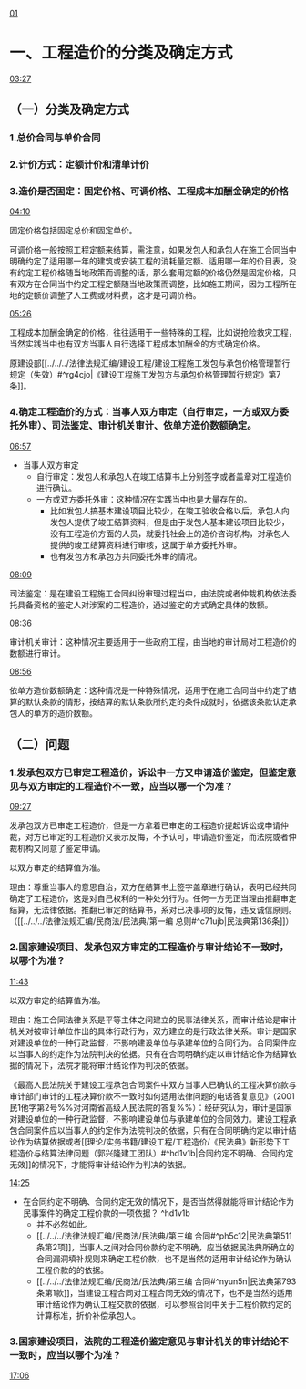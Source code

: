 [01](https://www.bilibili.com/video/BV1fR4y1V73T/?spm_id_from=333.337.search-card.all.click&vd_source=74872e41274c3d29495fcb0f1ba131bd)

# 一、工程造价的分类及确定方式
[03:27](https://www.bilibili.com/video/BV1fR4y1V73T/?spm_id_from=333.337.search-card.all.click&vd_source=74872e41274c3d29495fcb0f1ba131bd#t=207.714675) 
## （一）分类及确定方式
### 1.总价合同与单价合同

### 2.计价方式：定额计价和清单计价

### 3.造价是否固定：固定价格、可调价格、工程成本加酬金确定的价格
[04:10](https://www.bilibili.com/video/BV1fR4y1V73T/?spm_id_from=333.337.search-card.all.click&vd_source=74872e41274c3d29495fcb0f1ba131bd#t=250.092298) 

固定价格包括固定总价和固定单价。

可调价格一般按照工程定额来结算，需注意，如果发包人和承包人在施工合同当中明确约定了适用哪一年的建筑或安装工程的消耗量定额、适用哪一年的价目表，没有约定工程价格随当地政策而调整的话，那么套用定额的价格仍然是固定价格，只有双方在合同当中约定工程定额随当地政策而调整，比如施工期间，因为工程所在地的定额价调整了人工费或材料费，这才是可调价格。

[05:26](https://www.bilibili.com/video/BV1fR4y1V73T/?spm_id_from=333.337.search-card.all.click&vd_source=74872e41274c3d29495fcb0f1ba131bd#t=326.258018) 

工程成本加酬金确定的价格，往往适用于一些特殊的工程，比如说抢险救灾工程，当然实践当中也有双方当事人自行选择工程成本加酬金的方式确定价格。

原建设部[[../../../法律法规汇编/建设工程/建设工程施工发包与承包价格管理暂行规定（失效）#^rg4cjo|《建设工程施工发包方与承包价格管理暂行规定》第7条]]。
### 4.确定工程造价的方式：当事人双方审定（自行审定，一方或双方委托外审）、司法鉴定、审计机关审计、依单方造价数额确定。

[06:57](https://www.bilibili.com/video/BV1fR4y1V73T/?spm_id_from=333.337.search-card.all.click&vd_source=74872e41274c3d29495fcb0f1ba131bd#t=417.201968) 

- 当事人双方审定
	- 自行审定：发包人和承包人在竣工结算书上分别签字或者盖章对工程造价进行确认。
	- 一方或双方委托外审：这种情况在实践当中也是大量存在的。
		- 比如发包人搞基本建设项目比较少，在竣工验收合格以后，承包人向发包人提供了竣工结算资料，但是由于发包人基本建设项目比较少，没有工程造价方面的人员，就委托社会上的造价咨询机构，对承包人提供的竣工结算资料进行审核，这属于单方委托外审。
		- 也有发包方和承包方共同委托外审的情况。

[08:09](https://www.bilibili.com/video/BV1fR4y1V73T/?spm_id_from=333.337.search-card.all.click&vd_source=74872e41274c3d29495fcb0f1ba131bd#t=489.063925) 

司法鉴定：是在建设工程施工合同纠纷审理过程当中，由法院或者仲裁机构依法委托具备资格的鉴定人对涉案的工程造价，通过鉴定的方式确定具体的数额。

[08:36](https://www.bilibili.com/video/BV1fR4y1V73T/?spm_id_from=333.337.search-card.all.click&vd_source=74872e41274c3d29495fcb0f1ba131bd#t=516.872177) 

审计机关审计：这种情况主要适用于一些政府工程，由当地的审计局对工程造价的数额进行审计。

[08:56](https://www.bilibili.com/video/BV1fR4y1V73T/?spm_id_from=333.337.search-card.all.click&vd_source=74872e41274c3d29495fcb0f1ba131bd#t=536.161016) 

依单方造价数额确定：这种情况是一种特殊情况，适用于在施工合同当中约定了结算的默认条款的情形，按结算的默认条款所约定的条件成就时，依据该条款认定承包人的单方的造价数额。
## （二）问题
### 1.发承包双方已审定工程造价，诉讼中一方又申请造价鉴定，但鉴定意见与双方审定的工程造价不一致，应当以哪一个为准？

[09:27](https://www.bilibili.com/video/BV1fR4y1V73T/?spm_id_from=333.337.search-card.all.click&vd_source=74872e41274c3d29495fcb0f1ba131bd#t=567.750995) 

发承包双方已审定工程造价，但是一方拿着已审定的工程造价提起诉讼或申请仲裁，对方已审定的工程造价又表示反悔，不予认可，申请造价鉴定，而法院或者仲裁机构又同意了鉴定申请。

以双方审定的结算值为准。

理由：尊重当事人的意思自治，双方在结算书上签字盖章进行确认，表明已经共同确定了工程造价，这是对自己权利的一种处分行为。任何一方无正当理由推翻审定结算，无法律依据。推翻已审定的结算书，系对已决事项的反悔，违反诚信原则。（[[../../../法律法规汇编/民商法/民法典/第一编 总则#^c71ujb|民法典第136条]]）
### 2.国家建设项目、发承包双方审定的工程造价与审计结论不一致时，以哪个为准？
[11:43](https://www.bilibili.com/video/BV1fR4y1V73T/?spm_id_from=333.337.search-card.all.click&vd_source=74872e41274c3d29495fcb0f1ba131bd#t=703.560486) 

以双方审定的结算值为准。

理由：施工合同法律关系是平等主体之间建立的民事法律关系，而审计结论是审计机关对被审计单位作出的具体行政行为，双方建立的是行政法律关系。审计是国家对建设单位的一种行政监督，不影响建设单位与承建单位的合同行为。合同案件应以当事人的约定作为法院判决的依据。只有在合同明确约定以审计结论作为结算依据的情况下，法院才能将审计结论作为判决的依据。

《最高人民法院关于建设工程承包合同案件中双方当事人已确认的工程决算价款与审计部门审计的工程决算价款不一致时如何适用法律问题的电话答复意见》（2001民1他字第2号%%对河南省高级人民法院的答复%%）：经研究认为，审计是国家对建设单位的一种行政监督，不影响建设单位与承建单位的合同效力。建设工程承包合同案件应以当事人的约定作为法院判决的依据，只有在合同明确约定以审计结论作为结算依据或者[[理论/实务书籍/建设工程/工程造价/《民法典》新形势下工程造价与结算法律问题（郭兴隆建工团队）#^hd1v1b|合同约定不明确、合同约定无效]]的情况下，才能将审计结论作为判决的依据。

[14:25](https://www.bilibili.com/video/BV1fR4y1V73T/?spm_id_from=333.337.search-card.all.click&vd_source=74872e41274c3d29495fcb0f1ba131bd#t=865.427505) 

- 在合同约定不明确、合同约定无效的情况下，是否当然得就能将审计结论作为民事案件的确定工程价款的一项依据？ ^hd1v1b
	- 并不必然如此。
	- [[../../../法律法规汇编/民商法/民法典/第三编 合同#^ph5c12|民法典第511条第2项]]，当事人之间对合同价款约定不明确，应当依据民法典所确立的合同漏洞填补规则来确定工程价款，也不是当然的适用审计结论作为确认工程价款的的依据。
	- [[../../../法律法规汇编/民商法/民法典/第三编 合同#^nyun5n|民法典第793条第1款]]，当建设工程合同对工程合同无效的情况下，也不是当然的适用审计结论作为确认工程交款的依据，可以参照合同中关于工程价款约定的计算标准，折价补偿承包人。
### 3.国家建设项目，法院的工程造价鉴定意见与审计机关的审计结论不一致时，应当以哪个为准？
[17:06](https://www.bilibili.com/video/BV1fR4y1V73T/?spm_id_from=333.337.search-card.all.click&vd_source=74872e41274c3d29495fcb0f1ba131bd#t=1026.306252) 

